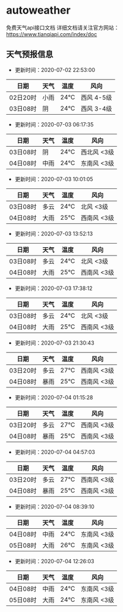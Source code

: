 # autoweather
免费天气api接口文档     详细文档请关注官方网站：https://www.tianqiapi.com/index/doc

## 天气预报信息

- 更新时间：2020-07-02 22:53:00

| 日期     | 天气 | 温度 | 风向       |
| -------- | ---- | ---- | ---------- |
| 02日20时 | 小雨 | 24℃  | 西风 4-5级 |
| 03日08时 | 阴 | 24℃ | 西风 3-4级 |


- 更新时间：2020-07-03 06:17:35

| 日期     | 天气 | 温度 | 风向       |
| -------- | ---- | ---- | ---------- |
|03日08时|阴|24℃|西北风 <3级|
|04日08时|中雨|24℃|东南风 <3级|


- 更新时间：2020-07-03 10:01:05

| 日期     | 天气 | 温度 | 风向       |
| -------- | ---- | ---- | ---------- |
|03日08时|多云|24℃|北风 <3级|
|04日08时|大雨|25℃|西南风 <3级|

- 更新时间：2020-07-03 13:52:13

| 日期     | 天气 | 温度 | 风向       |
| -------- | ---- | ---- | ---------- |
|03日08时|多云|24℃|北风 <3级|
|04日08时|大雨|25℃|西南风 <3级|

- 更新时间：2020-07-03 17:38:12

| 日期     | 天气 | 温度 | 风向       |
| -------- | ---- | ---- | ---------- |
|03日08时|多云|24℃|北风 <3级|
|04日08时|大雨|25℃|西南风 <3级|

- 更新时间：2020-07-03 21:30:43

| 日期     | 天气 | 温度 | 风向       |
| -------- | ---- | ---- | ---------- |
|03日20时|多云|27℃|西南风 <3级|
|04日08时|暴雨|25℃|西南风 <3级|

- 更新时间：2020-07-04 01:15:28

| 日期     | 天气 | 温度 | 风向       |
| -------- | ---- | ---- | ---------- |
|03日20时|多云|27℃|西南风 <3级|
|04日08时|暴雨|25℃|西南风 <3级|

- 更新时间：2020-07-04 04:57:03

| 日期     | 天气 | 温度 | 风向       |
| -------- | ---- | ---- | ---------- |
|03日20时|多云|27℃|西南风 <3级|
|04日08时|暴雨|25℃|西南风 <3级|

- 更新时间：2020-07-04 08:39:10

| 日期     | 天气 | 温度 | 风向       |
| -------- | ---- | ---- | ---------- |
|04日08时|中雨|24℃|东南风 <3级|
|05日08时|大雨|26℃|东南风 <3级|

- 更新时间：2020-07-04 12:26:03

| 日期     | 天气 | 温度 | 风向       |
| -------- | ---- | ---- | ---------- |
|04日08时|中雨|24℃|东南风 <3级|
|05日08时|大雨|24℃|东南风 <3级|
